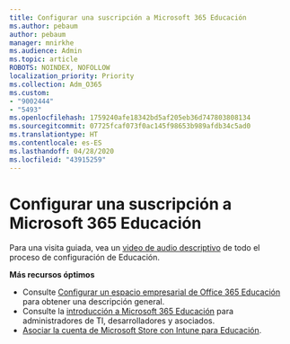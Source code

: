 ```yaml
---
title: Configurar una suscripción a Microsoft 365 Educación
ms.author: pebaum
author: pebaum
manager: mnirkhe
ms.audience: Admin
ms.topic: article
ROBOTS: NOINDEX, NOFOLLOW
localization_priority: Priority
ms.collection: Adm_O365
ms.custom:
- "9002444"
- "5493"
ms.openlocfilehash: 1759240afe18342bd5af205eb36d747803808134
ms.sourcegitcommit: 07725fcaf073f0ac145f98653b989afdb34c5ad0
ms.translationtype: HT
ms.contentlocale: es-ES
ms.lasthandoff: 04/28/2020
ms.locfileid: "43915259"
---
```

# <a name="set-up-a-microsoft-365-education-subscription"></a>Configurar una suscripción a Microsoft 365 Educación

Para una visita guiada, vea un [video de audio descriptivo](https://aka.ms/M365EduSetup) de todo el proceso de configuración de Educación.

**Más recursos óptimos**

- Consulte [Configurar un espacio empresarial de Office 365 Educación](https://docs.microsoft.com/microsoft-365/education/intune-edu-trial/set-up-office365-edu-tenant) para obtener una descripción general.
- Consulte la [introducción a Microsoft 365 Educación](https://docs.microsoft.com/education/) para administradores de TI, desarrolladores y asociados. 
- [Asociar la cuenta de Microsoft Store con Intune para Educación](https://docs.microsoft.com/microsoft-365/education/intune-edu-trial/configure-microsoft-store-for-education). 
